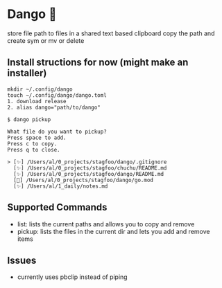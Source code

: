 # Dango 🍡

store file path to files in a shared text based clipboard
copy the path and create sym or mv or delete

## Install structions for now (might make an installer)

```
mkdir ~/.config/dango
touch ~/.config/dango/dango.toml
1. download release
2. alias dango="path/to/dango"

```

```
$ dango pickup

What file do you want to pickup?
Press space to add.
Press c to copy.
Press q to close.

> [✨] /Users/al/0_projects/stagfoo/dango/.gitignore
  [✨] /Users/al/0_projects/stagfoo/chuchu/README.md
  [✨] /Users/al/0_projects/stagfoo/dango/README.md
  [🍡] /Users/al/0_projects/stagfoo/dango/go.mod
  [✨] /Users/al/1_daily/notes.md

```

## Supported Commands

- list: lists the current paths and allows you to copy and remove
- pickup: lists the files in the current dir and lets you add and remove items


## Issues
- currently uses pbclip instead of piping
